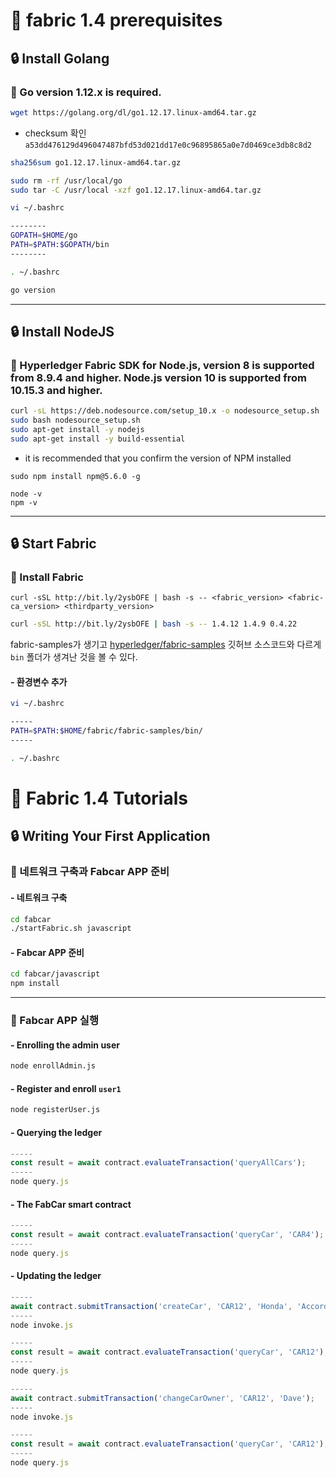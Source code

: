 # :dart: fabric 1.4 prerequisites

## :lock: Install Golang

### :key: Go version 1.12.x is required.

```sh
wget https://golang.org/dl/go1.12.17.linux-amd64.tar.gz
```
 - checksum 확인
`a53dd476129d496047487bfd53d021dd17e0c96895865a0e7d0469ce3db8c8d2`
```sh
sha256sum go1.12.17.linux-amd64.tar.gz
```
```sh
sudo rm -rf /usr/local/go
sudo tar -C /usr/local -xzf go1.12.17.linux-amd64.tar.gz
```

```sh
vi ~/.bashrc

--------
GOPATH=$HOME/go
PATH=$PATH:$GOPATH/bin
--------

. ~/.bashrc
```
```sh
go version
```
<hr>

## :lock: Install NodeJS

### :key: Hyperledger Fabric SDK for Node.js, version 8 is supported from 8.9.4 and higher. Node.js version 10 is supported from 10.15.3 and higher.

```sh
curl -sL https://deb.nodesource.com/setup_10.x -o nodesource_setup.sh
sudo bash nodesource_setup.sh
sudo apt-get install -y nodejs
sudo apt-get install -y build-essential
```
 - it is recommended that you confirm the version of NPM installed
```
sudo npm install npm@5.6.0 -g
```
```
node -v
npm -v
```
<hr>

## :lock: Start Fabric

### :key: Install Fabric

`curl -sSL http://bit.ly/2ysbOFE | bash -s -- <fabric_version> <fabric-ca_version> <thirdparty_version>`

```sh
curl -sSL http://bit.ly/2ysbOFE | bash -s -- 1.4.12 1.4.9 0.4.22
```

fabric-samples가 생기고 [hyperledger/fabric-samples](https://github.com/hyperledger/fabric-samples) 깃허브 소스코드와 다르게 `bin` 폴더가 생겨난 것을 볼 수 있다.

#### - 환경변수 추가

```sh
vi ~/.bashrc

-----
PATH=$PATH:$HOME/fabric/fabric-samples/bin/
-----

. ~/.bashrc
```

# :dart: Fabric 1.4 Tutorials

## :lock: Writing Your First Application

### :key: 네트워크 구축과 Fabcar APP 준비

#### - 네트워크 구축

```sh
cd fabcar
./startFabric.sh javascript
```

#### - Fabcar APP 준비

```sh
cd fabcar/javascript
npm install
```

<hr>

### :key: Fabcar APP 실행

#### - Enrolling the admin user

```sh
node enrollAdmin.js
```

#### - Register and enroll `user1`

```sh
node registerUser.js
```
#### - Querying the ledger

```js
-----
const result = await contract.evaluateTransaction('queryAllCars');
-----
node query.js
```

#### - The FabCar smart contract

```js
-----
const result = await contract.evaluateTransaction('queryCar', 'CAR4');
-----
node query.js
```

#### - Updating the ledger

```js
-----
await contract.submitTransaction('createCar', 'CAR12', 'Honda', 'Accord', 'Black', 'Tom');
-----
node invoke.js
```

```js
-----
const result = await contract.evaluateTransaction('queryCar', 'CAR12');
-----
node query.js
```

```js
-----
await contract.submitTransaction('changeCarOwner', 'CAR12', 'Dave');
-----
node invoke.js
```

```js
-----
const result = await contract.evaluateTransaction('queryCar', 'CAR12');
-----
node query.js
```